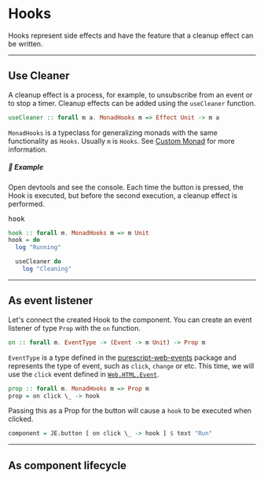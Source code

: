 # Hooks

Hooks represent side effects and have the feature that a cleanup effect can be written.

---

## Use Cleaner

A cleanup effect is a process, for example, to unsubscribe from an event or to stop a timer. Cleanup effects can be added using the `useCleaner` function.

```purescript
useCleaner :: forall m a. MonadHooks m => Effect Unit -> m a
```

`MonadHooks` is a typeclass for generalizing monads with the same functionality as `Hooks`. Usually `m` is `Hooks`. See [Custom Monad](./custom-monad) for more information.

##### 🚩 Example

Open devtools and see the console. Each time the button is pressed, the Hook is executed, but before the second execution, a cleanup effect is performed.

<pre class="preview">hook</pre>

```purescript
hook :: forall m. MonadHooks m => m Unit
hook = do
  log "Running"

  useCleaner do
    log "Cleaning"
```

---

## As event listener

Let's connect the created Hook to the component. You can create an event listener of type `Prop` with the `on` function.

```purescript
on :: forall m. EventType -> (Event -> m Unit) -> Prop m
```

`EventType` is a type defined in the [purescript-web-events](https://pursuit.purescript.org/packages/purescript-web-events) package and represents the type of event, such as `click`, `change` or etc. This time, we will use the `click` event defined in [`Web.HTML.Event`](https://pursuit.purescript.org/packages/purescript-web-html/docs/Web.HTML.Event.EventTypes).

```purescript
prop :: forall m. MonadHooks m => Prop m
prop = on click \_ -> hook
```

Passing this as a Prop for the button will cause a `hook` to be executed when clicked.

```purescript
component = JE.button [ on click \_ -> hook ] $ text "Run"
```

---

## As component lifecycle
